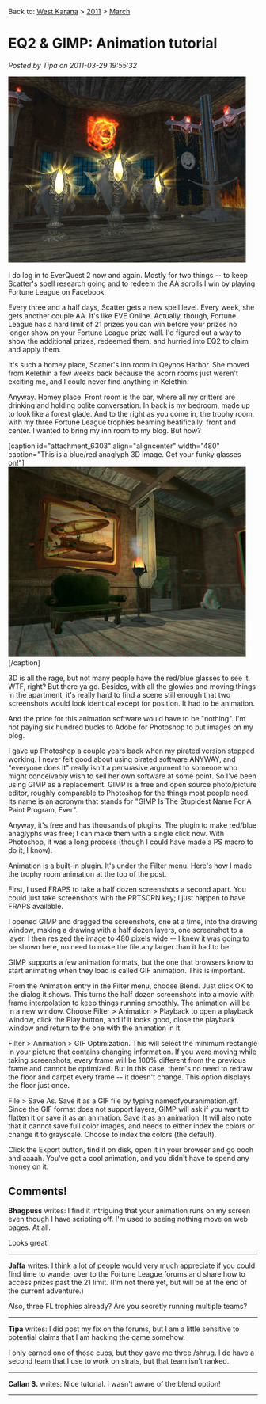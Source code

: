 Back to: [West Karana](/posts/westkarana.md) > [2011](/posts/2011/westkarana.md) > [March](./westkarana.md)
# EQ2 & GIMP: Animation tutorial

*Posted by Tipa on 2011-03-29 19:55:32*

[![](../../../uploads/2011/03/trophy.gif "Trophy room")](../../../uploads/2011/03/trophy.gif)

I do log in to EverQuest 2 now and again. Mostly for two things -- to keep Scatter's spell research going and to redeem the AA scrolls I win by playing Fortune League on Facebook.

Every three and a half days, Scatter gets a new spell level. Every week, she gets another couple AA. It's like EVE Online. Actually, though, Fortune League has a hard limit of 21 prizes you can win before your prizes no longer show on your Fortune League prize wall. I'd figured out a way to show the additional prizes, redeemed them, and hurried into EQ2 to claim and apply them.

It's such a homey place, Scatter's inn room in Qeynos Harbor. She moved from Kelethin a few weeks back because the acorn rooms just weren't exciting me, and I could never find anything in Kelethin. 

Anyway. Homey place. Front room is the bar, where all my critters are drinking and holding polite conversation. In back is my bedroom, made up to look like a forest glade. And to the right as you come in, the trophy room, with my three Fortune League trophies beaming beatifically, front and center. I wanted to bring my inn room to my blog. But how?

[caption id="attachment\_6303" align="aligncenter" width="480" caption="This is a blue/red anaglyph 3D image. Get your funky glasses on!"][![](../../../uploads/2011/03/settee.png "Sitting Room")](../../../uploads/2011/03/settee.png)[/caption]

3D is all the rage, but not many people have the red/blue glasses to see it. WTF, right? But there ya go. Besides, with all the glowies and moving things in the apartment, it's really hard to find a scene still enough that two screenshots would look identical except for position. It had to be animation.

And the price for this animation software would have to be "nothing". I'm not paying six hundred bucks to Adobe for Photoshop to put images on my blog.

I gave up Photoshop a couple years back when my pirated version stopped working. I never felt good about using pirated software ANYWAY, and "everyone does it" really isn't a persuasive argument to someone who might conceivably wish to sell her own software at some point. So I've been using GIMP as a replacement. GIMP is a free and open source photo/picture editor, roughly comparable to Photoshop for the things most people need. Its name is an acronym that stands for "GIMP Is The Stupidest Name For A Paint Program, Ever".

Anyway, it's free and has thousands of plugins. The plugin to make red/blue anaglyphs was free; I can make them with a single click now. With Photoshop, it was a long process (though I could have made a PS macro to do it, I know).

Animation is a built-in plugin. It's under the Filter menu. Here's how I made the trophy room animation at the top of the post.

First, I used FRAPS to take a half dozen screenshots a second apart. You could just take screenshots with the PRTSCRN key; I just happen to have FRAPS available.

I opened GIMP and dragged the screenshots, one at a time, into the drawing window, making a drawing with a half dozen layers, one screenshot to a layer. I then resized the image to 480 pixels wide -- I knew it was going to be shown here, no need to make the file any larger than it had to be.

GIMP supports a few animation formats, but the one that browsers know to start animating when they load is called GIF animation. This is important.

From the Animation entry in the Filter menu, choose Blend. Just click OK to the dialog it shows. This turns the half dozen screenshots into a movie with frame interpolation to keep things running smoothly. The animation will be in a new window. Choose Filter > Animation > Playback to open a playback window, click the Play button, and if it looks good, close the playback window and return to the one with the animation in it.

Filter > Animation > GIF Optimization. This will select the minimum rectangle in your picture that contains changing information. If you were moving while taking screenshots, every frame will be 100% different from the previous frame and cannot be optimized. But in this case, there's no need to redraw the floor and carpet every frame -- it doesn't change. This option displays the floor just once.

File > Save As. Save it as a GIF file by typing nameofyouranimation.gif. Since the GIF format does not support layers, GIMP will ask if you want to flatten it or save it as an animation. Save it as an animation. It will also note that it cannot save full color images, and needs to either index the colors or change it to grayscale. Choose to index the colors (the default). 

Click the Export button, find it on disk, open it in your browser and go oooh and aaaah. You've got a cool animation, and you didn't have to spend any money on it.

## Comments!

**Bhagpuss** writes: I find it intriguing that your animation runs on my screen even though I have scripting off. I'm used to seeing nothing move on web pages. At all.

Looks great!

---

**Jaffa** writes: I think a lot of people would very much appreciate if you could find time to wander over to the Fortune League forums and share how to access prizes past the 21 limit. (I'm not there yet, but will be at the end of the current adventure.)

Also, three FL trophies already? Are you secretly running multiple teams?

---

**Tipa** writes: I did post my fix on the forums, but I am a little sensitive to potential claims that I am hacking the game somehow. 

I only earned one of those cups, but they gave me three /shrug. I do have a second team that I use to work on strats, but that team isn't ranked.

---

**Callan S.** writes: Nice tutorial. I wasn't aware of the blend option!

---

